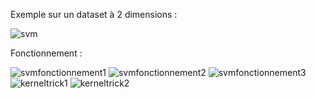 Exemple sur un dataset à 2 dimensions :

![svm](https://github.com/KhanSimon/MachineLearning/assets/145924868/6799fc7e-1775-4c44-a3eb-44b9d5298054)

Fonctionnement : 

![svmfonctionnement1](https://github.com/KhanSimon/MachineLearning/assets/145924868/0c7d289c-4c2a-46b7-a52d-6df8e8348933)
![svmfonctionnement2](https://github.com/KhanSimon/MachineLearning/assets/145924868/87711a1f-ee71-4b94-9c8d-2d16fc8cc860)
![svmfonctionnement3](https://github.com/KhanSimon/MachineLearning/assets/145924868/22cfef30-4b34-400a-9f6f-02be2385f47a)
![kerneltrick1](https://github.com/KhanSimon/MachineLearning/assets/145924868/4bf9e474-8f6f-427d-acc2-7f60c245d094)
![kerneltrick2](https://github.com/KhanSimon/MachineLearning/assets/145924868/d06723c2-b4f8-4eab-a848-a5143044f25a)
